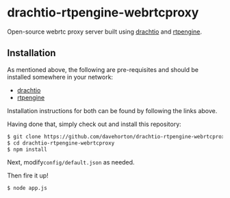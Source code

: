 # drachtio-rtpengine-webrtcproxy

Open-source webrtc proxy server built using [drachtio](https://drachtio.org) and [rtpengine](https://github.com/sipwise/rtpengine).

## Installation

As mentioned above, the following are pre-requisites and should be installed somewhere in your network:

* [drachtio](https://github.com/davehorton/drachtio-server) 
* [rtpengine](https://github.com/sipwise/rtpengine)

Installation instructions for both can be found by following the links above.

Having done that, simply check out and install this repository:

```bash
$ git clone https://github.com/davehorton/drachtio-rtpengine-webrtcproxy.git
$ cd drachtio-rtpengine-webrtcproxy
$ npm install
```

Next, modify<code>config/default.json</code> as needed.

Then fire it up!

```bash
$ node app.js
```





